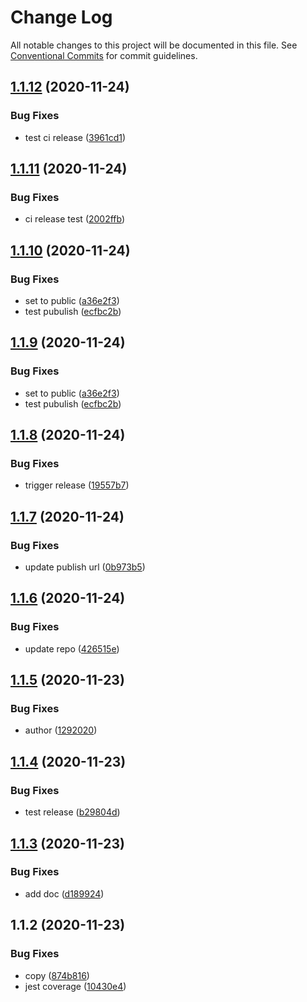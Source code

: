 # Change Log

All notable changes to this project will be documented in this file.
See [Conventional Commits](https://conventionalcommits.org) for commit guidelines.

## [1.1.12](https://github.com/kickoffready/kickoff/compare/@kickoffready/generate-config@1.1.11...@kickoffready/generate-config@1.1.12) (2020-11-24)


### Bug Fixes

* test ci release ([3961cd1](https://github.com/kickoffready/kickoff/commit/3961cd1c86ecf31c5cc750347fe1a5eadf7c1b38))





## [1.1.11](https://github.com/kickoffready/kickoff/compare/@kickoffready/generate-config@1.1.10...@kickoffready/generate-config@1.1.11) (2020-11-24)


### Bug Fixes

* ci release test ([2002ffb](https://github.com/kickoffready/kickoff/commit/2002ffb4eca78acbbf6a97734acd8f9a6dccc60c))





## [1.1.10](https://github.com/kickoffready/kickoff/compare/@kickoffready/generate-config@1.1.8...@kickoffready/generate-config@1.1.10) (2020-11-24)


### Bug Fixes

* set to public ([a36e2f3](https://github.com/kickoffready/kickoff/commit/a36e2f3bff16ab736bbfafd486d8b14aac22668d))
* test pubulish ([ecfbc2b](https://github.com/kickoffready/kickoff/commit/ecfbc2b443bb872d2de8ea561d7ac7abb462acee))





## [1.1.9](https://github.com/kickoffready/kickoff/compare/@kickoffready/generate-config@1.1.8...@kickoffready/generate-config@1.1.9) (2020-11-24)


### Bug Fixes

* set to public ([a36e2f3](https://github.com/kickoffready/kickoff/commit/a36e2f3bff16ab736bbfafd486d8b14aac22668d))
* test pubulish ([ecfbc2b](https://github.com/kickoffready/kickoff/commit/ecfbc2b443bb872d2de8ea561d7ac7abb462acee))





## [1.1.8](https://github.com/kickoffready/kickoff/compare/@kickoffready/generate-config@1.1.7...@kickoffready/generate-config@1.1.8) (2020-11-24)


### Bug Fixes

* trigger release ([19557b7](https://github.com/kickoffready/kickoff/commit/19557b7bc4c76ddb6b6a5c208ece28d565672220))





## [1.1.7](https://github.com/kickoffready/kickoff/compare/@kickoffready/generate-config@1.1.6...@kickoffready/generate-config@1.1.7) (2020-11-24)


### Bug Fixes

* update publish url ([0b973b5](https://github.com/kickoffready/kickoff/commit/0b973b594abc7a5efafebfbb75bc627143545d51))





## [1.1.6](https://github.com/kickoffready/kickoff/compare/@kickoffready/generate-config@1.1.5...@kickoffready/generate-config@1.1.6) (2020-11-24)


### Bug Fixes

* update repo ([426515e](https://github.com/kickoffready/kickoff/commit/426515e6548f2a1350c9332dbd81146fd58cbf39))





## [1.1.5](https://github.com/kickoffready/kickoff/compare/@kickoffready/generate-config@1.1.4...@kickoffready/generate-config@1.1.5) (2020-11-23)


### Bug Fixes

* author ([1292020](https://github.com/kickoffready/kickoff/commit/129202000cb1f7f26d4bd54fac4a6860743fce85))





## [1.1.4](https://github.com/kickoffready/kickoff/compare/@kickoffready/generate-config@1.1.3...@kickoffready/generate-config@1.1.4) (2020-11-23)


### Bug Fixes

* test release ([b29804d](https://github.com/kickoffready/kickoff/commit/b29804da7f1aeee8c1c6980b6f959cc7f7dfdb6d))





## [1.1.3](https://github.com/kickoffready/kickoff/compare/@kickoffready/generate-config@1.1.2...@kickoffready/generate-config@1.1.3) (2020-11-23)


### Bug Fixes

* add doc ([d189924](https://github.com/kickoffready/kickoff/commit/d1899247272ca2016ab82c15c164618962c855fc))





## 1.1.2 (2020-11-23)


### Bug Fixes

* copy ([874b816](https://github.com/kickoffready/kickoff/commit/874b816f0a8c0a0c34fd48c14ec9fde9cc4d0d17))
* jest coverage ([10430e4](https://github.com/kickoffready/kickoff/commit/10430e4f7f22fa0b3453621936305f5a6b1338a0))
